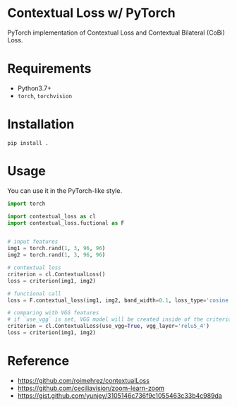 # Contextual Loss w/ PyTorch
PyTorch implementation of Contextual Loss and Contextual Bilateral (CoBi) Loss.

# Requirements
-  Python3.7+
-  `torch`, `torchvision`

# Installation
```
pip install .
```

# Usage
You can use it in the PyTorch-like style.
```python
import torch

import contextual_loss as cl
import contextual_loss.fuctional as F


# input features
img1 = torch.rand(1, 3, 96, 96)
img2 = torch.rand(1, 3, 96, 96)

# contextual loss
criterion = cl.ContextualLoss()
loss = criterion(img1, img2)

# functional call
loss = F.contextual_loss(img1, img2, band_width=0.1, loss_type='cosine')

# comparing with VGG features
# if `use_vgg` is set, VGG model will be created inside of the criterion
criterion = cl.ContextualLoss(use_vgg=True, vgg_layer='relu5_4')
loss = criterion(img1, img2)

```

# Reference
- https://github.com/roimehrez/contextualLoss
- https://github.com/ceciliavision/zoom-learn-zoom
- https://gist.github.com/yunjey/3105146c736f9c1055463c33b4c989da
